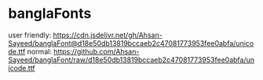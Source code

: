 # banglaFonts
user friendly: https://cdn.jsdelivr.net/gh/Ahsan-Sayeed/banglaFont@d18e50db13819bccaeb2c47081773953fee0abfa/unicode.ttf
normal: https://github.com/Ahsan-Sayeed/banglaFont/raw/d18e50db13819bccaeb2c47081773953fee0abfa/unicode.ttf
